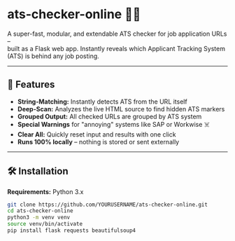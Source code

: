 # ats-checker-online 🚦🤖

A super-fast, modular, and extendable ATS checker for job application URLs –  
built as a Flask web app. Instantly reveals which Applicant Tracking System (ATS) is behind any job posting.

---

## 🚀 Features

- **String-Matching:** Instantly detects ATS from the URL itself
- **Deep-Scan:** Analyzes the live HTML source to find hidden ATS markers
- **Grouped Output:** All checked URLs are grouped by ATS system
- **Special Warnings** for "annoying" systems like SAP or Workwise ☠️
- **Clear All:** Quickly reset input and results with one click
- **Runs 100% locally** – nothing is stored or sent externally

---

## 🛠 Installation

**Requirements:** Python 3.x

```bash
git clone https://github.com/YOURUSERNAME/ats-checker-online.git
cd ats-checker-online
python3 -m venv venv
source venv/bin/activate
pip install flask requests beautifulsoup4

